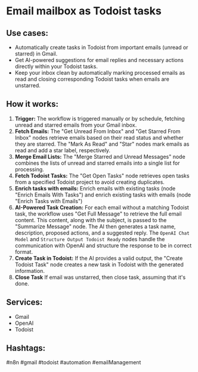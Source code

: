 # Email mailbox as Todoist tasks

## Use cases:
- Automatically create tasks in Todoist from important emails (unread or starred) in Gmail.
- Get AI-powered suggestions for email replies and necessary actions directly within your Todoist tasks.
- Keep your inbox clean by automatically marking processed emails as read and closing corresponding Todoist tasks when emails are unstarred.

## How it works:

1.  **Trigger:** The workflow is triggered manually or by schedule, fetching unread and starred emails from your Gmail inbox.
2.  **Fetch Emails:** The "Get Unread From Inbox" and "Get Starred From Inbox" nodes retrieve emails based on their read status and whether they are starred. The "Mark As Read" and "Star" nodes mark emails as read and add a star label, respectively.
3.  **Merge Email Lists:** The "Merge Starred and Unread Messages" node combines the lists of unread and starred emails into a single list for processing.
4.  **Fetch Todoist Tasks:** The "Get Open Tasks" node retrieves open tasks from a specified Todoist project to avoid creating duplicates.
5.  **Enrich tasks with emails:** Enrich emails with existing tasks (node "Enrich Emails With Tasks") and enrich existing tasks with emails (node "Enrich Tasks with Emails")
6.  **AI-Powered Task Creation:** For each email without a matching Todoist task, the workflow uses "Get Full Message" to retrieve the full email content. This content, along with the subject, is passed to the "Summarize Message" node. The AI then generates a task name, description, proposed actions, and a suggested reply. The `OpenAI Chat Model` and `Structure Output Todoist Ready` nodes handle the communication with OpenAI and structure the response to be in correct format.
7.  **Create Task in Todoist:** If the AI provides a valid output, the "Create Todoist Task" node creates a new task in Todoist with the generated information.
8.  **Close Task** If email was unstarred, then close task, assuming that it's done.

## Services:

-   Gmail
-   OpenAI
-   Todoist

## Hashtags:

#n8n #gmail #todoist #automation #emailManagement
